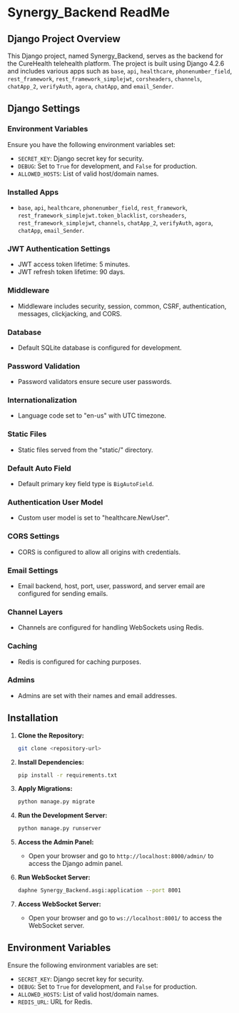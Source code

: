# Synergy_Backend ReadMe

## Django Project Overview

This Django project, named Synergy_Backend, serves as the backend for the CureHealth telehealth platform. The project is built using Django 4.2.6 and includes various apps such as `base`, `api`, `healthcare`, `phonenumber_field`, `rest_framework`, `rest_framework_simplejwt`, `corsheaders`, `channels`, `chatApp_2`, `verifyAuth`, `agora`, `chatApp`, and `email_Sender`.

## Django Settings

### Environment Variables

Ensure you have the following environment variables set:

- `SECRET_KEY`: Django secret key for security.
- `DEBUG`: Set to `True` for development, and `False` for production.
- `ALLOWED_HOSTS`: List of valid host/domain names.

### Installed Apps

- `base`, `api`, `healthcare`, `phonenumber_field`, `rest_framework`, `rest_framework_simplejwt.token_blacklist`, `corsheaders`, `rest_framework_simplejwt`, `channels`, `chatApp_2`, `verifyAuth`, `agora`, `chatApp`, `email_Sender`.

### JWT Authentication Settings

- JWT access token lifetime: 5 minutes.
- JWT refresh token lifetime: 90 days.

### Middleware

- Middleware includes security, session, common, CSRF, authentication, messages, clickjacking, and CORS.

### Database

- Default SQLite database is configured for development.

### Password Validation

- Password validators ensure secure user passwords.

### Internationalization

- Language code set to "en-us" with UTC timezone.

### Static Files

- Static files served from the "static/" directory.

### Default Auto Field

- Default primary key field type is `BigAutoField`.

### Authentication User Model

- Custom user model is set to "healthcare.NewUser".

### CORS Settings

- CORS is configured to allow all origins with credentials.

### Email Settings

- Email backend, host, port, user, password, and server email are configured for sending emails.

### Channel Layers

- Channels are configured for handling WebSockets using Redis.

### Caching

- Redis is configured for caching purposes.

### Admins

- Admins are set with their names and email addresses.

## Installation

1. **Clone the Repository:**
   ```bash
   git clone <repository-url>
   ```

2. **Install Dependencies:**
   ```bash
   pip install -r requirements.txt
   ```

3. **Apply Migrations:**
   ```bash
   python manage.py migrate
   ```

4. **Run the Development Server:**
   ```bash
   python manage.py runserver
   ```

5. **Access the Admin Panel:**
   - Open your browser and go to `http://localhost:8000/admin/` to access the Django admin panel.

6. **Run WebSocket Server:**
   ```bash
   daphne Synergy_Backend.asgi:application --port 8001
   ```

7. **Access WebSocket Server:**
   - Open your browser and go to `ws://localhost:8001/` to access the WebSocket server.

## Environment Variables

Ensure the following environment variables are set:

- `SECRET_KEY`: Django secret key for security.
- `DEBUG`: Set to `True` for development, and `False` for production.
- `ALLOWED_HOSTS`: List of valid host/domain names.
- `REDIS_URL`: URL for Redis.
